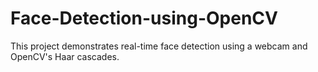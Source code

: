 # Face-Detection-using-OpenCV
This project demonstrates real-time face detection using a webcam and OpenCV's Haar cascades.
